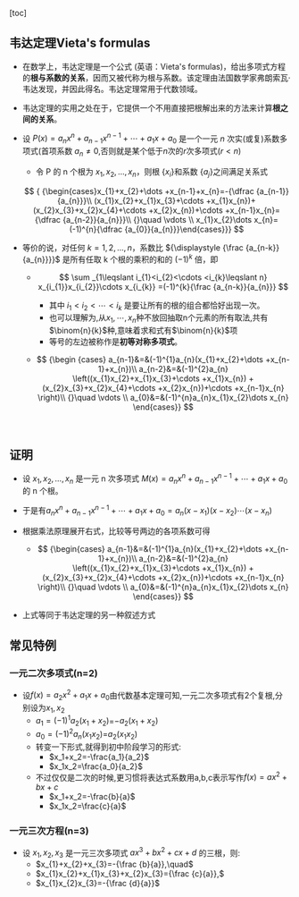 [toc]



## 韦达定理Vieta's formulas

- 在数学上，韦达定理是一个公式 (英语：Vieta's formulas)，给出多项式方程的**根与系数的关系**，因而又被代称为根与系数。该定理由法国数学家弗朗索瓦·韦达发现，并因此得名。韦达定理常用于代数领域。

- 韦达定理的实用之处在于，它提供一个不用直接把根解出来的方法来计算**根之间的关系**。

- 设 ${\displaystyle P(x)=a_{n}x^{n}+a_{n-1}x^{n-1}+\cdots +a_{1}x+a_{0}}$ 是一个一元 $n$ 次实(或复)系数多项式(首项系数 ${\displaystyle a_{n}\neq 0}$,否则就是某个低于$n$次的$r$次多项式($r<n$)

  - 令 P 的 n 个根为 ${\displaystyle x_{1},x_{2},\dots ,x_{n}}$，则根 ${\displaystyle \{x_{i}\}}$和系数 ${\displaystyle \{a_{j}\}}$之间满足关系式

  $$
  { {\begin{cases}x_{1}+x_{2}+\dots +x_{n-1}+x_{n}=-{\dfrac {a_{n-1}}{a_{n}}}\\
  	(x_{1}x_{2}+x_{1}x_{3}+\cdots +x_{1}x_{n})+(x_{2}x_{3}+x_{2}x_{4}+\cdots +x_{2}x_{n})+\cdots +x_{n-1}x_{n}={\dfrac {a_{n-2}}{a_{n}}}\\
  	{}\quad \vdots \\
  	x_{1}x_{2}\dots x_{n}=(-1)^{n}{\dfrac {a_{0}}{a_{n}}}\end{cases}}}
  $$

- 等价的说，对任何 $k = 1, 2, ..., n$，系数比 ${\displaystyle {\frac {a_{n-k}}{a_{n}}}}$ 是所有任取 k 个根的乘积的和的 ${\displaystyle (-1)^{k}}$ 倍，即

  - $$
    \sum _{1\leqslant i_{1}<i_{2}<\cdots <i_{k}\leqslant n}
    x_{i_{1}}x_{i_{2}}\cdots x_{i_{k}}
    =(-1)^{k}{\frac {a_{n-k}}{a_{n}}}
    $$

    - 其中 ${\displaystyle i_{1}<i_{2}<\cdots <i_{k}}$ 是要让所有的根的组合都恰好出现一次。
    - 也可以理解为,从$x_1,\cdots,x_n$种不放回抽取n个元素的所有取法,共有$\binom{n}{k}$种,意味着求和式有$\binom{n}{k}$项
    - 等号的左边被称作是**初等对称多项式**。

  - $$
    {\begin
    {cases}
    a_{n-1}&=&(-1)^{1}a_{n}(x_{1}+x_{2}+\dots +x_{n-1}+x_{n})\\
    a_{n-2}&=&(-1)^{2}a_{n}
        \left((x_{1}x_{2}+x_{1}x_{3}+\cdots 
            +x_{1}x_{n})
            +(x_{2}x_{3}+x_{2}x_{4}+\cdots 
            +x_{2}x_{n})+\cdots 
            +x_{n-1}x_{n}
        \right)\\
    	{}\quad \vdots \\
    a_{0}&=&(-1)^{n}a_{n}x_{1}x_{2}\dots x_{n}
    \end{cases}}
    $$
  
  ​	

## 证明

- 设 ${\displaystyle x_{1},x_{2},\dots ,x_{n}}$ 是一元 n 次多项式 ${M(x)=a_{n}x^{n}+a_{n-1}x^{n-1}+\cdots +a_{1}x+a_{0}}$ 的 n 个根。

- 于是有${a_{n}x^{n}+a_{n-1}x^{n-1}+\cdots +a_{1}x+a_{0}=a_{n}(x-x_{1})(x-x_{2})\cdots (x-x_{n})}$

- 根据乘法原理展开右式，比较等号两边的各项系数可得

  - $$
    {\begin{cases}
    a_{n-1}&=&(-1)^{1}a_{n}(x_{1}+x_{2}+\dots +x_{n-1}+x_{n})\\
    a_{n-2}&=&(-1)^{2}a_{n}
        \left((x_{1}x_{2}+x_{1}x_{3}+\cdots 
            +x_{1}x_{n})
            +(x_{2}x_{3}+x_{2}x_{4}+\cdots 
            +x_{2}x_{n})+\cdots 
            +x_{n-1}x_{n}
        \right)\\
    	{}\quad \vdots \\
    a_{0}&=&(-1)^{n}a_{n}x_{1}x_{2}\dots x_{n}
    \end{cases}}
    $$

- 上式等同于韦达定理的另一种叙述方式

## 常见特例

### 一元二次多项式(n=2)

- 设$f(x)=a_2x^2+a_1x+a_0$由代数基本定理可知,一元二次多项式有2个复根,分别设为$x_1,x_2$
  - $a_{1}=(-1)^{1}a_2(x_1+x_2)$=$-a_2(x_1+x_2)$
  - $a_0=(-1)^2a_n(x_1x_2)$=$a_2(x_1x_2)$
  - 转变一下形式,就得到初中阶段学习的形式:
    - $x_1+x_2=-\frac{a_1}{a_2}$
    - $x_1x_2=\frac{a_0}{a_2}$
  - 不过仅仅是二次的时候,更习惯将表达式系数用a,b,c表示写作$f(x)=ax^2+bx+c$
    - $x_1+x_2=-\frac{b}{a}$
    - $x_1x_2=\frac{c}{a}$

### 一元三次方程(n=3)

- 设 ${\displaystyle x_{1},x_{2},x_{3}}$ 是一元三次多项式 ${\displaystyle ax^{3}+bx^{2}+cx+d}$ 的三根，则:
  - $x_{1}+x_{2}+x_{3}=-{\frac {b}{a}},\quad$
  - $x_{1}x_{2}+x_{1}x_{3}+x_{2}x_{3}={\frac {c}{a}},$
  - $x_{1}x_{2}x_{3}=-{\frac {d}{a}}$

